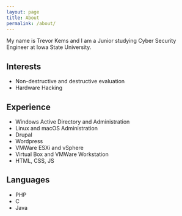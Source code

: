 ```yaml
---
layout: page
title: About
permalink: /about/
---
```

My name is Trevor Kems and I am a Junior studying Cyber Security Engineer at Iowa State University.

## Interests

- Non-destructive and destructive evaluation
- Hardware Hacking

## Experience

- Windows Active Directory and Administration
- Linux and macOS Administration
- Drupal
- Wordpress
- VMWare ESXi and vSphere
- Virtual Box and VMWare Workstation
- HTML, CSS, JS

## Languages

- PHP
- C
- Java